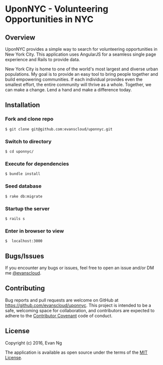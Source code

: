# UponNYC - Volunteering Opportunities in NYC

## Overview

UponNYC provides a simple way to search for volunteering opportunities in New York City. This application uses AngularJS for a seamless single page experience and Rails to provide data.

New York City is home to one of the world's most largest and diverse urban populations. My goal is to provide an easy tool to bring people together and build empowering communities. If each individual provides even the smallest effort, the entire community will thrive as a whole. Together, we can make a change. Lend a hand and make a difference today.

## Installation

### Fork and clone repo
```
$ git clone git@github.com:evanscloud/uponnyc.git
```

### Switch to directory
```
$ cd uponnyc/
```

### Execute for dependencies
```
$ bundle install
```

### Seed database
```
$ rake db:migrate
```

### Startup the server
```
$ rails s
```

### Enter in browser to view
```
$  localhost:3000
```

## Bugs/Issues

If you encounter any bugs or issues, feel free to open an issue and/or DM me [@evanscloud](https://twitter.com/evanscloud).

## Contributing

Bug reports and pull requests are welcome on GitHub at https://github.com/evanscloud/uponnyc. This project is intended to be a safe, welcoming space for collaboration, and contributors are expected to adhere to the [Contributor Covenant](http://contributor-covenant.org) code of conduct.

## License

Copyright (c) 2016, Evan Ng

The application is available as open source under the terms of the [MIT License](http://opensource.org/licenses/MIT).
